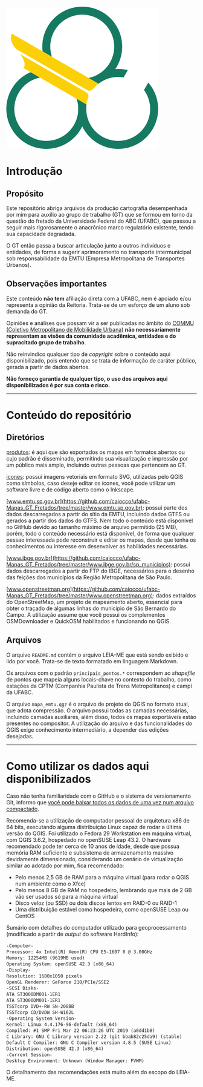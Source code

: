 ![Logotipo da UFABC](icones/ufabc.png?raw=true)

# Introdução

## Propósito

Este repositório abriga arquivos da produção cartográfia desempenhada por mim para auxílio ao grupo de trabalho (GT) que se formou em torno da questão do fretado da Universidade Federal do ABC (UFABC), que passou a seguir mais rigorosamente o anacrônico marco regulatório existente, tendo sua capacidade degradada.

O GT então passa a buscar articulação junto a outros indivíduos e entidades, de forma a sugerir aprimoramento no transporte intermunicipal sob responsabilidade da EMTU (Empresa Metropolitana de Transportes Urbanos).

## Observações importantes

Este conteúdo **não tem** afiliação direta com a UFABC, nem é apoiado e/ou representa a opinião da Reitoria. Trata-se de um esforço de um aluno sob demanda do GT.

Opiniões e análises que possam vir a ser publicadas no âmbito do [COMMU (Coletivo Metropolitano de Mobilidade Urbana)](lhttps://medium.com/@commu) **não necessariamente representam as visões da comunidade acadêmica, entidades e do supracitado grupo de trabalho**.

Não reinvindico qualquer tipo de *copyright* sobre o conteúdo aqui disponibilizado, pois entendo que se trata de informação de caráter público, gerada a partir de dados abertos.

**Não forneço garantia de qualquer tipo, o uso dos arquivos aqui disponibilizados é por sua conta e risco.**

----------------

# Conteúdo do repositório

## Diretórios

[produtos](https://github.com/caiocco/ufabc-Mapas_GT_Fretados/tree/master/produtos): é aqui que são exportados os mapas em formatos abertos ou cujo padrão é disseminado, permitindo sua visualização e impressão por um público mais amplo, incluindo outras pessoas que pertencem ao GT.

[icones](https://github.com/caiocco/ufabc-Mapas_GT_Fretados/tree/master/icones): possui imagens vetoriais em formato SVG, utilizadas pelo QGIS como símbolos, caso deseje editar os ícones, você pode utilizar um software livre e de código aberto como o Inkscape.

[www.emtu.sp.gov.br](https://github.com/caiocco/ufabc-Mapas_GT_Fretados/tree/master/www.emtu.sp.gov.br): possui parte dos dados descarregados a partir do sítio da EMTU, incluindo dados GTFS ou gerados a partir dos dados do GTFS. Nem todo o conteúdo está disponível no GitHub devido ao tamanho máximo de arquivo permitido (25 MB), porém, todo o conteúdo necessário está disponível, de forma que qualquer pessao interessada pode reconstruir e editar os mapas, desde que tenha os conhecimentos ou interesse em desenvolver as habilidades necessárias.

[www.ibge.gov.br](https://github.com/caiocco/ufabc-Mapas_GT_Fretados/tree/master/www.ibge.gov.br/sp_municipios): possui dados descarregados a partir do FTP do IBGE, necessários para o desenho das feições dos municípios da Região Metropolitana de São Paulo.

[www.openstreetmap.org](https://github.com/caiocco/ufabc-Mapas_GT_Fretados/tree/master/www.openstreetmap.org): dados extraídos do OpenStreetMap, um projeto de mapeamento aberto, essencial para obter o traçado de algumas linhas do município de São Bernardo do Campo. A utilização assume que você possui os complementos OSMDownloader e QuickOSM habilitados e funcionando no QGIS.

## Arquivos

O arquivo `README.md` contém o arquivo LEIA-ME que está sendo exibido e lido por você. Trata-se de texto formatado em linguagem Markdown.

Os arquivos com o padrão `principais_pontos.*` correspondem ao *shapefile* de pontos que mapeia alguns locais-chave no contexto do trabalho, como estações da CPTM (Companhia Paulista de Trens Metropolitanos) e campi da UFABC.

O arquivo `mapa_emtu.qgz` é o arquivo de projeto do QGIS no formato atual, que adota compressão. O arquivo possui todas as camadas necessárias, incluindo camadas auxiliares, além disso, todos os mapas exportáveis estão presentes no compositor. A utilização do arquivo e das funcionalidades do QGIS exige conhecimento intermediário, a depender das edições desejadas.

----------------

# Como utilizar os dados aqui disponibilizados

Caso não tenha familiaridade com o GitHub e o sistema de versionamento Git, informo que [você pode baixar todos os dados de uma vez num arquivo compactado](https://github.com/caiocco/ufabc-Mapas_GT_Fretados/archive/master.zip).

Recomenda-se a utilização de computador pessoal de arquitetura x86 de 64 bits, executando alguma distribuição Linux capaz de rodar a última versão do QGIS. Foi utilizado o Fedora 29 Workstation em máquina virtual, com QGIS 3.6.2, hospedado no openSUSE Leap 43.2. O hardware recomendado pode ter cerca de 10 anos de idade, desde que possua memória RAM suficiente e subsistema de armazenamento massivo devidamente dimensionado, considerando um cenário de virtualização similar ao adotado por mim, fica recomendado:

* Pelo menos 2,5 GB de RAM para a máquina virtual (para rodar o QGIS num ambiente como o Xfce)
* Pelo menos 8 GB de RAM no hospedeiro, lembrando que mais de 2 GB vão ser usados só para a máquina virtual
* Disco veloz (ou SSD) ou dois discos lentos em RAID-0 ou RAID-1
* Uma distribuição estável como hospedeira, como openSUSE Leap ou CentOS

Sumário com detalhes do computador utilizado para geoprocessamento (modificado a partir de *output* do software HardInfo):

```
-Computer-
Processor: 4x Intel(R) Xeon(R) CPU E5-1607 0 @ 3.00GHz
Memory: 12254MB (9619MB used)
Operating System: openSUSE 42.3 (x86_64)
-Display-
Resolution: 1680x1050 pixels
OpenGL Renderer: GeForce 210/PCIe/SSE2
-SCSI Disks-
ATA ST3000DM001-1ER1
ATA ST3000DM001-1ER1
TSSTcorp DVD+-RW SN-208BB
TSSTcorp CD/DVDW SH-W162L
-Operating System Version-
Kernel: Linux 4.4.176-96-default (x86_64)
Compiled: #1 SMP Fri Mar 22 06:23:26 UTC 2019 (a0dd1b8)
C Library: GNU C Library version 2.22 (git bbab82c25da9) (stable)
Default C Compiler: GNU C Compiler version 4.8.5 (SUSE Linux) 
Distribution: openSUSE 42.3 (x86_64)
-Current Session-
Desktop Environment: Unknown (Window Manager: FVWM)
```

O detalhamento das recomendações está muito além do escopo do LEIA-ME.